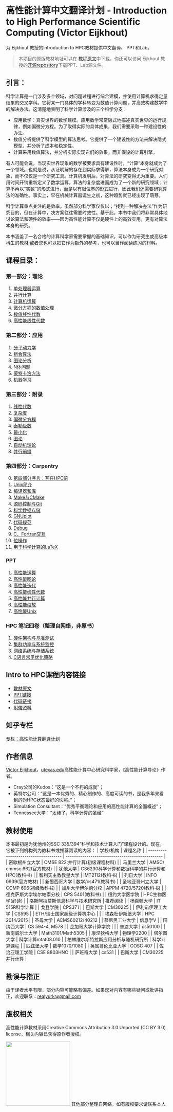 # 高性能计算中文翻译计划 - Introduction to High Performance Scientific Computing (Victor Eijkhout)
为 Eijkhout 教授的Introduction to HPC教材提供中文翻译、 PPT和Lab。
> 本项目的原版教材地址可以在 [教程原文](https://tinyurl.com/vle394course)中下载，你还可以访问 Eijkhout 教授的[开源repository](https://bitbucket.org/VictorEijkhout/scientific-computing-public/src/master/)下载PPT、Lab源文件。

## 引言：
科学计算是一门涉及多个领域，对问题过程进行综合建模，并使用计算机求得定量结果的交叉学科。它将某一门具体的学科转变为数值计算问题，并高效构建数学中的解决办法。这清楚地表明了科学计算涉及的三个科学分支：

- 应用数学：真实世界的数学建模。应用数学常常隐式地描述真实世界的运行规律，例如偏微分方程。为了取得实际的具体成果，我们需要采取一种建设性的办法。
- 数值分析提供了科学模型的算法思考。它提供了一个建设性的方法来解决隐式模型，并分析了成本和稳定性。
- 计算采用数值算法，并分析实际实现它们的效果，而非假设的计算引擎。

有人可能会说，当现实世界现象的数学被要求具有建设性时，“计算”本身就成为了一个领域。也就是说，从证明解的存在到实际求得解，算法本身成为一个研究对象，而不仅仅是一个研究工具。计算机发明后，对算法的研究变得尤为重要。人们用时间开销重新定义了数学运算，算法的复杂度进而成为了一个新的研究领域；计算不再以“实数”的形式进行，而是以有限位串的形式进行，因此我们还需要研究算法的准确性。事实上，早在机械计算器诞生之初，这种趋势就已经出现了萌芽。

科学计算重点关注的是效率。虽然部分科学家仅仅以；“找到一种解决办法”作为研究目的，但在计算中，决方案往往需要时效性。基于此，本书中我们将非常具体地讨论算法和硬件的效率——因为高性能计算不仅是硬件上的高效实用，更有对算法本身的研究。

本书涵盖了一名合格的计算科学家需要掌握的基础知识，可以作为研究生或高级本科生的教材;或者您也可以把它作为额外的参考，也可以当作阅读练习的材料。

## 课程目录：
### 第一部分：理论
1. [单处理器运算](https://github.com/realYurkOfGitHub/translation-Introduction-to-HPC/tree/main/第一部分：理论)
2. [并行计算](https://github.com/realYurkOfGitHub/translation-Introduction-to-HPC/tree/main/第一部分：理论)
3. [计算机运算](https://github.com/realYurkOfGitHub/translation-Introduction-to-HPC/tree/main/第一部分：理论)
4. [微分方程的数值处理](https://github.com/realYurkOfGitHub/translation-Introduction-to-HPC/tree/main/第一部分：理论)
5. [数值线性代数](https://github.com/realYurkOfGitHub/translation-Introduction-to-HPC/tree/main/第一部分：理论)
6. [高性能线性代数](https://github.com/realYurkOfGitHub/translation-Introduction-to-HPC/tree/main/第一部分：理论)


### 第二部分：应用
1. [分子动力学](https://github.com/realYurkOfGitHub/translation-Introduction-to-HPC/tree/main/第二部分：应用)
2. [组合算法](https://github.com/realYurkOfGitHub/translation-Introduction-to-HPC/tree/main/第二部分：应用)
3. [图论分析](https://github.com/realYurkOfGitHub/translation-Introduction-to-HPC/tree/main/第二部分：应用)
4. [N体问题](https://github.com/realYurkOfGitHub/translation-Introduction-to-HPC/tree/main/第二部分：应用)
5. [蒙特卡洛方法](https://github.com/realYurkOfGitHub/translation-Introduction-to-HPC/tree/main/第二部分：应用)
6. [机器学习](https://github.com/realYurkOfGitHub/translation-Introduction-to-HPC/tree/main/第二部分：应用)

### 第三部分：附录
1. [线性代数](https://github.com/realYurkOfGitHub/translation-Introduction-to-HPC/tree/main/第三部分：附录)
2. [复杂度](https://github.com/realYurkOfGitHub/translation-Introduction-to-HPC/tree/main/第三部分：附录)
3. [偏微分方程](https://github.com/realYurkOfGitHub/translation-Introduction-to-HPC/tree/main/第三部分：附录)
4. [泰勒级数](https://github.com/realYurkOfGitHub/translation-Introduction-to-HPC/tree/main/第三部分：附录)
5. [最小化](https://github.com/realYurkOfGitHub/translation-Introduction-to-HPC/tree/main/第三部分：附录)
6. [图论](https://github.com/realYurkOfGitHub/translation-Introduction-to-HPC/tree/main/第三部分：附录)
7. [自动机理论](https://github.com/realYurkOfGitHub/translation-Introduction-to-HPC/tree/main/第三部分：附录)
8. [并行前缀](https://github.com/realYurkOfGitHub/translation-Introduction-to-HPC/tree/main/第三部分：附录)

### 第四部分：Carpentry
0. [第四部分序言：写在HPC前](https://github.com/realYurkOfGitHub/translation-Introduction-to-HPC/tree/main/第四部分：CARPENTRY)
1. [Unix简介](https://github.com/realYurkOfGitHub/translation-Introduction-to-HPC/tree/main/第四部分：CARPENTRY)
2. [编译器和库](https://github.com/realYurkOfGitHub/translation-Introduction-to-HPC/tree/main/第四部分：CARPENTRY)
3. [Make与CMake](https://github.com/realYurkOfGitHub/translation-Introduction-to-HPC/tree/main/第四部分：CARPENTRY)
4. [源码控制与Git](https://github.com/realYurkOfGitHub/translation-Introduction-to-HPC/tree/main/第四部分：CARPENTRY)
5. [科学数据存储](https://github.com/realYurkOfGitHub/translation-Introduction-to-HPC/tree/main/第四部分：CARPENTRY)
6. [GNUplot](https://github.com/realYurkOfGitHub/translation-Introduction-to-HPC/tree/main/第四部分：CARPENTRY)
7. [代码规范](https://github.com/realYurkOfGitHub/translation-Introduction-to-HPC/tree/main/第四部分：CARPENTRY)
8. [Debug](https://github.com/realYurkOfGitHub/translation-Introduction-to-HPC/tree/main/第四部分：CARPENTRY)
9. [C、Fortran交互](https://github.com/realYurkOfGitHub/translation-Introduction-to-HPC/tree/main/第四部分：CARPENTRY)
10. [位操作]()
11. [用于科学计算的LaTeX](https://github.com/realYurkOfGitHub/translation-Introduction-to-HPC/tree/main/第四部分：CARPENTRY)

### PPT
1. [高性能运算](https://github.com/realYurkOfGitHub/translation-Introduction-to-HPC/tree/main/PPT)
2. [高性能图论](https://github.com/realYurkOfGitHub/translation-Introduction-to-HPC/tree/main/PPT)
3. [高性能迭代](https://github.com/realYurkOfGitHub/translation-Introduction-to-HPC/tree/main/PPT)
4. [高性能线性代数](https://github.com/realYurkOfGitHub/translation-Introduction-to-HPC/tree/main/PPT)
5. [高性能并行计算](https://github.com/realYurkOfGitHub/translation-Introduction-to-HPC/tree/main/PPT)
6. [高性能缩放](https://github.com/realYurkOfGitHub/translation-Introduction-to-HPC/tree/main/PPT)
7. [高性能Unix](https://github.com/realYurkOfGitHub/translation-Introduction-to-HPC/tree/main/PPT)

### HPC 笔记四卷（整理自网络，非原书）
1. [硬件架构与基准测试](https://github.com/realYurkOfGitHub/translation-Introduction-to-HPC/tree/main/Notes%20for%20HPC)
2. [集群功率与系统监控](https://github.com/realYurkOfGitHub/translation-Introduction-to-HPC/tree/main/Notes%20for%20HPC)
3. [网络系统与存储系统](https://github.com/realYurkOfGitHub/translation-Introduction-to-HPC/tree/main/Notes%20for%20HPC)
4. [C语言常见优化策略](https://github.com/realYurkOfGitHub/translation-Introduction-to-HPC/tree/main/Notes%20for%20HPC)

## Intro to HPC课程内容链接
- [教材原文](https://web.corral.tacc.utexas.edu/CompEdu/pdf/stc/EijkhoutIntroToHPC.pdf)
- [PPT链接](https://bitbucket.org/VictorEijkhout/scientific-computing-public/src/master/slides/)
- [代码链接](https://bitbucket.org/VictorEijkhout/scientific-computing-public/src/master/code/)
- [附带资料](https://bitbucket.org/VictorEijkhout/scientific-computing-public/src/master/booksources/)

## 知乎专栏
[专栏：高性能计算翻译计划](https://www.zhihu.com/column/c_1448674165109125120)

## 作者信息
[Victor Eijkhout](https://pages.tacc.utexas.edu/~eijkhout/istc/istc.html)，[utexas.edu](https://en.wikipedia.org/wiki/University_of_Texas_at_Austin)高性能计算中心研究科学家，《高性能计算导论》作者。

- Cray公司的Kudos：“这是一个不朽的成就”；
- 英特尔公司：“这是一本优秀的、精心制作的、高度可读的书，是我多年来看到的对HPC状态最好的快照。”；
- Simulation Consultant：“优秀平衡理论和应用的高性能计算的全面概述”；
- Tennessee大学：“太棒了，科学计算的圣经”

## 教材使用
本书最初是为犹他州的SSC 335/394“科学和技术计算入门”课程设计的。现在，它被下列机构列为教科书或推荐阅读的内容：
| 学校/机构                            | 课程名称                                        |
| ------------------------------------ | ----------------------------------------------- |
| 密歇根州立大学                       | CMSE 822:并行计算(初级课程材料)                 |
| 马里兰大学                           | AMSC/ cmmsc 662(官方教材)                       |
| 犹他大学                             | CS6230科学计算和数据科学的并行计算和HPC(教科书) |
| 智利天主教教皇大学                   | IMT2112(教科书)                                 |
| 列日大学                             | INFO 0939(官方教材)                             |
| 新墨西哥大学                         | 数学/cs471(教科书)                              |
| 圣地亚哥州立大学                     | COMP 696(初级教科书)                            |
| 加州大学博尔德分校                   | APPM 4720/5720(教科书)                          |
| 德克萨斯大学埃尔帕索分校             | CPS 5401(教科书)                                |
| 纽约大学医学院                       | HPC生物医学(必读)                               |
| 洛斯阿拉莫斯信息科学与技术研究所     | 推荐阅读                                        |
| 杨百翰大学                           | IT 515R科学计算                                 |
| 戈登学院                             | CPS371                                          |
| 巴斯大学                             | CM30225                                         |
| 伊利诺伊理工大学                     | CS595                                           |
| ETH/瑞士国家超级计算机中心           |                                                 |
| 埃森杜伊斯堡大学                     | HPC 2014/2015                                   |
| 圣母大学                             | ACMS60212/40212                                 |
| 慕尼黑工业大学                       | 信息学V                                         |
| 田纳西大学                           | CS 594-4, M578                                  |
| 芝加哥大学计算学院                   |                                                 |
| 普渡大学                             | cs50100                                         |
| 新南威尔士大学                       | Math3101/Math5305                               |
| 康涅狄格大学                         | 物理学2200                                      |
| 塔尔图大学                           | 科学计算mtat08.010                              |
| 柏林维尔斯特拉斯应用分析与随机研究所 | 科学计算课程                                    |
| 匹兹堡大学                           | 数学1070/1080                                   |
| 英属哥伦比亚大学                     | COSC 407                                        |
| 佐治亚理工学院                       | CSE 8803HNC                                     |
| 萨班奇大学                           | cs531                                           |
| 巴斯大学                             | CM30225并行计算                                 |

## 勘误与指正
由于译者水平有限，部分内容可能略有偏差。如果您对内容有哪些疑问或批评指正，欢迎联系：realyurk@gmail.com

## 版权相关
高性能计算教材采用Creative Commons Attribution 3.0 Unported (CC BY 3.0) license，相关内容已获得原作者授权。

<img src="https://github.com/realYurkOfGitHub/translation-Introduction-to-HPC/blob/main/第一部分：理论/graphics/ccby.jpg" width="200px">
其他部分整理自网络，如有版权要求请联系本人
